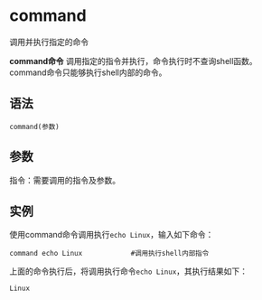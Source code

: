 # command

调用并执行指定的命令


**command命令** 调用指定的指令并执行，命令执行时不查询shell函数。command命令只能够执行shell内部的命令。

##  语法

```
command(参数)
```

##  参数

指令：需要调用的指令及参数。

##  实例

使用command命令调用执行`echo Linux`，输入如下命令：

```
command echo Linux            #调用执行shell内部指令
```

上面的命令执行后，将调用执行命令`echo Linux`，其执行结果如下：

```
Linux
```


